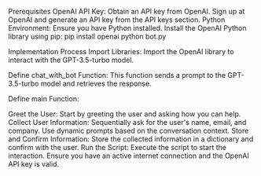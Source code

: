 Prerequisites
OpenAI API Key: Obtain an API key from OpenAI. Sign up at OpenAI and generate an API key from the API keys section.
Python Environment: Ensure you have Python installed.
Install the OpenAI Python library using pip:
pip install openai
python bot.py

Implementation Process
Import Libraries: Import the OpenAI library to interact with the GPT-3.5-turbo model.

Define chat_with_bot Function: This function sends a prompt to the GPT-3.5-turbo model and retrieves the response.

Define main Function:

Greet the User: Start by greeting the user and asking how you can help.
Collect User Information: Sequentially ask for the user's name, email, and company. Use dynamic prompts based on the conversation context.
Store and Confirm Information: Store the collected information in a dictionary and confirm with the user.
Run the Script: Execute the script to start the interaction. Ensure you have an active internet connection and the OpenAI API key is valid.
